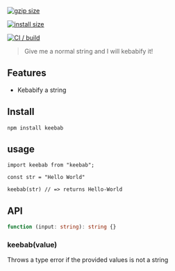 [![gzip size](https://badgen.net/bundlephobia/minzip/kebab)](https://bundlephobia.com/result?p=keebab)

[![install size](https://packagephobia.now.sh/badge?p=keebab)](https://packagephobia.now.sh/result?p=keebab)

[![CI / build](https://github.com/luke-h1/keebab/actions/workflows/build.yml/badge.svg)](https://github.com/luke-h1/kebab/actions/workflows/build.yml)


> Give me a normal string and I will kebabify it! 

## Features 
- Kebabify a string 


## Install 
```
npm install keebab
```

## usage 
```
import keebab from "keebab";

const str = "Hello World" 

keebab(str) // => returns Hello-World
```

## API 
```ts 
function (input: string): string {} 
```

### keebab(value) 
Throws a type error if the provided values is not a string
